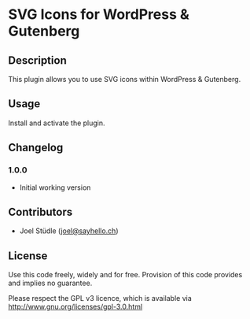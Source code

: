 # SVG Icons for WordPress & Gutenberg

## Description

This plugin allows you to use SVG icons within WordPress & Gutenberg.

## Usage

Install and activate the plugin.

## Changelog

### 1.0.0

* Initial working version


## Contributors

* Joel Stüdle (joel@sayhello.ch)

## License
Use this code freely, widely and for free. Provision of this code provides and implies no guarantee.

Please respect the GPL v3 licence, which is available via http://www.gnu.org/licenses/gpl-3.0.html

